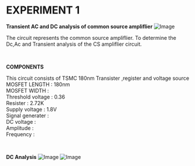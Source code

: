 # EXPERIMENT 1
**Transient AC and DC analysis of common source ampliflier**
![Image](https://github.com/user-attachments/assets/259790f8-36fe-4578-bf2a-7c00f236bd80)
<p> The circuit represents the common source ampliflier. To determine the Dc,Ac and Transient analysis of the CS ampliflier circuit.</p> <br>

**COMPONENTS**
<p>
  This circuit consists of TSMC 180nm Transister ,register and voltage source <br> 
  MOSFET LENGTH : 180nm <br>
  MOSFET WIDTH :        <br>
  Threshold voltage : 0.36 <br>
  Resister : 2.72K <br>
  Supply voltage : 1.8V <br>
  Signal generater :    <br>
  DC voltage :     <br>
  Amplitude :      <br>
  Frequency :      <br>  
</p> <br>

**DC Analysis**
![Image](https://github.com/user-attachments/assets/b2b86928-85a9-4c8a-911e-522065dd8f57)
![Image](https://github.com/user-attachments/assets/043ac623-a42c-4bf2-80a9-9e11be691923)
<p>

  
</p>


